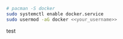 
```bash
# pacman -S docker
sudo systemctl enable docker.service
sudo usermod -aG docker <<your_username>>
```


test
